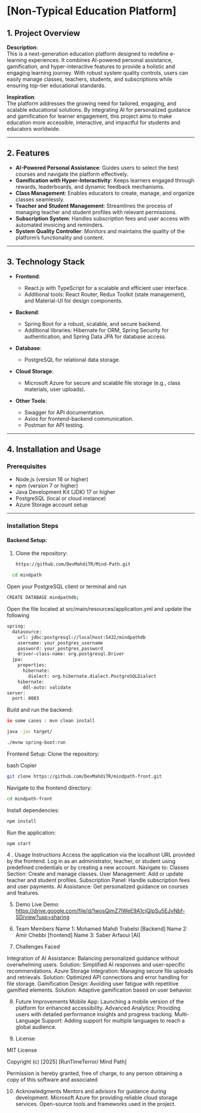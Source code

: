 # [Non-Typical Education Platform]

## 1. Project Overview

**Description**:  
This is a next-generation education platform designed to redefine e-learning experiences. It combines AI-powered personal assistance, gamification, and hyper-interactive features to provide a holistic and engaging learning journey. With robust system quality controls, users can easily manage classes, teachers, students, and subscriptions while ensuring top-tier educational standards.

**Inspiration**:  
The platform addresses the growing need for tailored, engaging, and scalable educational solutions. By integrating AI for personalized guidance and gamification for learner engagement, this project aims to make education more accessible, interactive, and impactful for students and educators worldwide.

---

## 2. Features

- **AI-Powered Personal Assistance**: Guides users to select the best courses and navigate the platform effectively.
- **Gamification with Hyper-Interactivity**: Keeps learners engaged through rewards, leaderboards, and dynamic feedback mechanisms.
- **Class Management**: Enables educators to create, manage, and organize classes seamlessly.
- **Teacher and Student Management**: Streamlines the process of managing teacher and student profiles with relevant permissions.
- **Subscription System**: Handles subscription fees and user access with automated invoicing and reminders.
- **System Quality Controller**: Monitors and maintains the quality of the platform’s functionality and content.

---

## 3. Technology Stack

- **Frontend**:  
  - React.js with TypeScript for a scalable and efficient user interface.
  - Additional tools: React Router, Redux Toolkit (state management), and Material-UI for design components.

- **Backend**:  
  - Spring Boot for a robust, scalable, and secure backend.
  - Additional libraries: Hibernate for ORM, Spring Security for authentication, and Spring Data JPA for database access.

- **Database**:  
  - PostgreSQL for relational data storage.

- **Cloud Storage**:  
  - Microsoft Azure for secure and scalable file storage (e.g., class materials, user uploads).

- **Other Tools**:  
  - Swagger for API documentation.
  - Axios for frontend-backend communication.
  - Postman for API testing.

---

## 4. Installation and Usage

### **Prerequisites**

- Node.js (version 16 or higher)
- npm (version 7 or higher)
- Java Development Kit (JDK) 17 or higher
- PostgreSQL (local or cloud instance)
- Azure Storage account setup

---

### **Installation Steps**

#### Backend Setup:

1. Clone the repository:
   ```bash
   https://github.com/DevMahdiTR/Mind-Path.git

```bash
  cd mindpath
```

Open your PostgreSQL client or terminal and run
```bash
CREATE DATABASE mindpathdb;
```
Open the file located at src/main/resources/application.yml and update the following
```bash
spring:
  datasource:
    url: jdbc:postgresql://localhost:5432/mindpathdb
    username: your_postgres_username
    password: your_postgres_password
    driver-class-name: org.postgresql.Driver
  jpa:
    properties:
      hibernate:
        dialect: org.hibernate.dialect.PostgreSQLDialect
    hibernate:
      ddl-auto: validate
server:
  port: 8083

```
Build and run the backend:
```bash
in some cases : mvn clean install

java -jar target/

./mvnw spring-boot:run
```
Frontend Setup:
Clone the repository:

bash
Copier
```bash
git clone https://github.com/DevMahdiTR/mindpath-front.git
```
Navigate to the frontend directory:

```bash
cd mindpath-front
```

Install dependencies:


```bash
npm install
```

Run the application:
```bash
npm start
```

4 . Usage Instructions
Access the application via the localhost URL provided by the frontend.
Log in as an administrator, teacher, or student using predefined credentials or by creating a new account.
Navigate to:
Classes Section: Create and manage classes.
User Management: Add or update teacher and student profiles.
Subscription Panel: Handle subscription fees and user payments.
AI Assistance: Get personalized guidance on courses and features.

5. Demo
Live Demo: https://drive.google.com/file/d/1wosQimZ7lWeE9A1cjQIpSu5EJvNbf-SD/view?usp=sharing

6. Team Members
Name 1: Mohamed Mahdi Trabelsi [Backend]
Name 2: Amir Chebbi [frontend]
Name 3: Saber Arfaoui [AI]

7. Challenges Faced

Integration of AI Assistance: Balancing personalized guidance without overwhelming users.
Solution: Simplified AI responses and user-specific recommendations.
Azure Storage Integration: Managing secure file uploads and retrievals.
Solution: Optimized API connections and error handling for file storage.
Gamification Design: Avoiding user fatigue with repetitive gamified elements.
Solution: Adaptive gamification based on user behavior.


8. Future Improvements
Mobile App: Launching a mobile version of the platform for enhanced accessibility.
Advanced Analytics: Providing users with detailed performance insights and progress tracking.
Multi-Language Support: Adding support for multiple languages to reach a global audience.


9. License

MIT License

Copyright (c) [2025] [RunTimeTerror/ Mind Path]

Permission is hereby granted, free of charge, to any person obtaining a copy of this software and associated


10. Acknowledgments
Mentors and advisors for guidance during development.
Microsoft Azure for providing reliable cloud storage services.
Open-source tools and frameworks used in the project.


